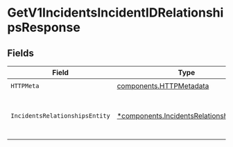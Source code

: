 # GetV1IncidentsIncidentIDRelationshipsResponse


## Fields

| Field                                                                                               | Type                                                                                                | Required                                                                                            | Description                                                                                         |
| --------------------------------------------------------------------------------------------------- | --------------------------------------------------------------------------------------------------- | --------------------------------------------------------------------------------------------------- | --------------------------------------------------------------------------------------------------- |
| `HTTPMeta`                                                                                          | [components.HTTPMetadata](../../models/components/httpmetadata.md)                                  | :heavy_check_mark:                                                                                  | N/A                                                                                                 |
| `IncidentsRelationshipsEntity`                                                                      | [*components.IncidentsRelationshipsEntity](../../models/components/incidentsrelationshipsentity.md) | :heavy_minus_sign:                                                                                  | List any parent/child relationships for an incident                                                 |